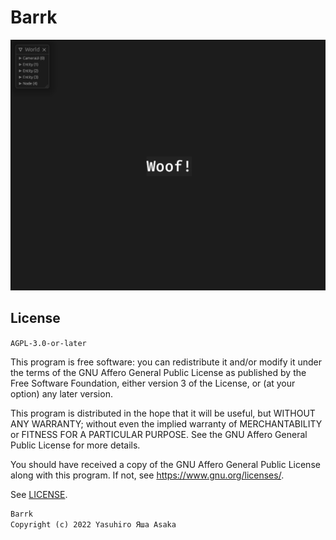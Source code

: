 # Barrk

![Screenshot](src/asset/img/barrk.png?raw=true "Barrk")


## License

`AGPL-3.0-or-later`

This program is free software: you can redistribute it and/or modify
it under the terms of the GNU Affero General Public License as published by
the Free Software Foundation, either version 3 of the License, or
(at your option) any later version.

This program is distributed in the hope that it will be useful,
but WITHOUT ANY WARRANTY; without even the implied warranty of
MERCHANTABILITY or FITNESS FOR A PARTICULAR PURPOSE.  See the
GNU Affero General Public License for more details.

You should have received a copy of the GNU Affero General Public License
along with this program.  If not, see <https://www.gnu.org/licenses/>.

See [LICENSE](LICENSE).


```txt
Barrk
Copyright (c) 2022 Yasuhiro Яша Asaka
```

